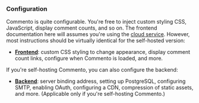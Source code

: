 ### Configuration

Commento is quite configurable. You're free to inject custom styling CSS, JavaScript, display comment counts, and so on. The frontend documentation here will assumes you're using the [cloud service](https://commento.io). However, most instructions should be virtually identical for the self-hosted version:

 - [**Frontend**](frontend/README.md): custom CSS styling to change appearance, display comment count links, configure when Commento is loaded, and more.

If you're self-hosting Commento, you can also configure the backend:

 - [**Backend**](backend/README.md): server binding address, setting up PostgreSQL, configuring SMTP, enabling OAuth, configuring a CDN, compression of static assets, and more. (Applicable only if you're self-hosting Commento.)
